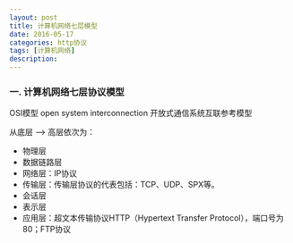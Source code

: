 ```yaml
---
layout: post
title: 计算机网络七层模型
date: 2016-05-17
categories: http协议
tags: [计算机网络]
description: 
---
```


### 一. 计算机网络七层协议模型

OSI模型 open system interconnection 开放式通信系统互联参考模型

从底层 ——> 高层依次为：

- 物理层
- 数据链路层
- 网络层：IP协议
- 传输层：传输层协议的代表包括：TCP、UDP、SPX等。
- 会话层
- 表示层
- 应用层：超文本传输协议HTTP（Hypertext Transfer Protocol），端口号为80；FTP协议




